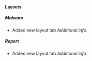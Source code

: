 
#### Layouts
##### Malware
- Added new layout tab *Additional Info*.
##### Report
- Added new layout tab *Additional Info*.